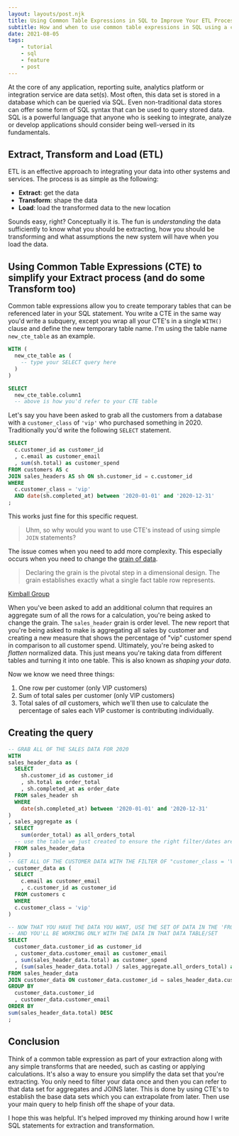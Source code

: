```yaml
---
layout: layouts/post.njk
title: Using Common Table Expressions in SQL to Improve Your ETL Process
subtitle: How and when to use common table expressions in SQL using a common sense approach.
date: 2021-08-05
tags:
    - tutorial
    - sql
    - feature
    - post
---
```


At the core of any application, reporting suite, analytics platform or integration service are data set(s). Most often, this data set is stored in a database which can be queried via SQL. Even non-traditional data stores can offer some form of SQL syntax that can be used to query stored data. SQL is a powerful language that anyone who is seeking to integrate, analyze or develop applications should consider being well-versed in its fundamentals.

## Extract, Transform and Load (ETL)
ETL is an effective approach to integrating your data into other systems and services. The process is as simple as the following:

- **Extract**: get the data
- **Transform**: shape the data
- **Load**: load the transformed data to the new location

Sounds easy, right? Conceptually it is. The fun is *understanding* the data sufficiently to know what you should be extracting, how you should be transforming and what assumptions the new system will have when you load the data. 

## Using Common Table Expressions (CTE) to simplify your Extract process (and do some Transform too)
Common table expressions allow you to create temporary tables that can be referenced later in your SQL statement. You write a CTE in the same way you'd write a subquery, except you wrap all your CTE's in a single `WITH()` clause and define the new temporary table name. I'm using the table name `new_cte_table` as an example.

``` sql
WITH (
  new_cte_table as (
    -- type your SELECT query here
  )
)

SELECT
  new_cte_table.column1
  -- above is how you'd refer to your CTE table
```

Let's say you have been asked to grab all the customers from a database with a `customer_class` of `'vip'` who purchased something in 2020. Traditionally you'd write the following `SELECT` statement.

``` sql
SELECT
  c.customer_id as customer_id
  , c.email as customer_email
  , sum(sh.total) as customer_spend
FROM customers AS c
JOIN sales_headers AS sh ON sh.customer_id = c.customer_id
WHERE
  c.customer_class = 'vip'
  AND date(sh.completed_at) between '2020-01-01' and '2020-12-31'
;
```

This works just fine for this specific request.

> Uhm, so why would you want to use CTE's instead of using simple `JOIN` statements?

The issue comes when you need to add more complexity. This especially occurs when you need to change the [grain of data](https://www.kimballgroup.com/data-warehouse-business-intelligence-resources/kimball-techniques/dimensional-modeling-techniques/grain/).

> Declaring the grain is the pivotal step in a dimensional design. The grain establishes exactly what a single fact table row represents.
<p class="caption"><a href="https://www.kimballgroup.com/data-warehouse-business-intelligence-resources/kimball-techniques/dimensional-modeling-techniques/grain/" title="Kimball Group definition of data grain">Kimball Group</a></p>

When you've been asked to add an additional column that requires an aggregate sum of all the rows for a calculation, you're being asked to change the grain. The `sales_header` grain is order level. The new report that you're being asked to make is aggregating all sales by customer and creating a new measure that shows the percentage of "vip" customer spend in comparison to all customer spend. Ultimately, you're being asked to *flatten* normalized data. This just means you're taking data from different tables and turning it into one table. This is also known as *shaping your data*.

Now we know we need three things:

1. One row per customer (only VIP customers)
2. Sum of total sales per customer (only VIP customers)
3. Total sales of *all* customers, which we'll then use to calculate the percentage of sales each VIP customer is contributing individually.

## Creating the query


``` sql
-- GRAB ALL OF THE SALES DATA FOR 2020
WITH 
sales_header_data as (
  SELECT
    sh.customer_id as customer_id
    , sh.total as order_total
    , sh.completed_at as order_date
  FROM sales_header sh
  WHERE
    date(sh.completed_at) between '2020-01-01' and '2020-12-31'
)
, sales_aggregate as (
  SELECT
    sum(order_total) as all_orders_total
  -- use the table we just created to ensure the right filter/dates are applied
  FROM sales_header_data
)
-- GET ALL OF THE CUSTOMER DATA WITH THE FILTER OF "customer_class = 'VIP'"
, customer_data as (
  SELECT
    c.email as customer_email
    , c.customer_id as customer_id
  FROM customers c
  WHERE
  c.customer_class = 'vip'
)

-- NOW THAT YOU HAVE THE DATA YOU WANT, USE THE SET OF DATA IN THE 'FROM'
-- AND YOU'LL BE WORKING ONLY WITH THE DATA IN THAT DATA TABLE/SET 
SELECT
  customer_data.customer_id as customer_id
  , customer_data.customer_email as customer_email
  , sum(sales_header_data.total) as customer_spend
  , (sum(sales_header_data.total) / sales_aggregate.all_orders_total) as perc_total_customer_spend
FROM sales_header_data
JOIN customer_data ON customer_data.customer_id = sales_header_data.customer_id
GROUP BY
  customer_data.customer_id
  , customer_data.customer_email
ORDER BY
sum(sales_header_data.total) DESC
;
```

## Conclusion
Think of a common table expression as part of your extraction along with any simple transforms that are needed, such as casting or applying calculations. It's also a way to ensure you simplify the data set that you're extracting. You only need to filter your data once and then you can refer to that data set for aggregates and JOINS later. This is done by using CTE's to establish the base data sets which you can extrapolate from later. Then use your main query to help finish off the shape of your data.

I hope this was helpful. It's helped improved my thinking around how I write SQL statements for extraction and transformation.
